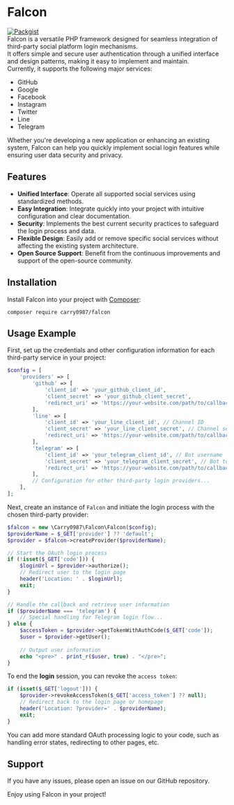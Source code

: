 # Falcon
[![Packgist](https://img.shields.io/packagist/v/carry0987/falcon.svg?style=flat-square)](https://packagist.org/packages/carry0987/falcon)  
Falcon is a versatile PHP framework designed for seamless integration of third-party social platform login mechanisms.  
It offers simple and secure user authentication through a unified interface and design patterns, making it easy to implement and maintain.  
Currently, it supports the following major services:

- GitHub
- Google
- Facebook
- Instagram
- Twitter
- Line
- Telegram

Whether you're developing a new application or enhancing an existing system, Falcon can help you quickly implement social login features while ensuring user data security and privacy.

## Features
- **Unified Interface**: Operate all supported social services using standardized methods.
- **Easy Integration**: Integrate quickly into your project with intuitive configuration and clear documentation.
- **Security**: Implements the best current security practices to safeguard the login process and data.
- **Flexible Design**: Easily add or remove specific social services without affecting the existing system architecture.
- **Open Source Support**: Benefit from the continuous improvements and support of the open-source community.

## Installation
Install Falcon into your project with [Composer](https://getcomposer.org/):

```
composer require carry0987/falcon
```

## Usage Example
First, set up the credentials and other configuration information for each third-party service in your project:

```php
$config = [
    'providers' => [
        'github' => [
            'client_id' => 'your_github_client_id',
            'client_secret' => 'your_github_client_secret',
            'redirect_uri' => 'https://your-website.com/path/to/callback.php?provider=github'
        ],
        'line' => [
            'client_id' => 'your_line_client_id', // Channel ID
            'client_secret' => 'your_line_client_secret', // Channel secret
            'redirect_uri' => 'https://your-website.com/path/to/callback.php?provider=line'
        ],
        'telegram' => [
            'client_id' => 'your_telegram_client_id', // Bot username
            'client_secret' => 'your_telegram_client_secret', // Bot token
            'redirect_uri' => 'https://your-website.com/path/to/callback.php?provider=telegram'
        ],
        // Configuration for other third-party login providers...
    ],
];
```

Next, create an instance of `Falcon` and initiate the login process with the chosen third-party provider:

```php
$falcon = new \Carry0987\Falcon\Falcon($config);
$providerName = $_GET['provider'] ?? 'default';
$provider = $falcon->createProvider($providerName);

// Start the OAuth login process
if (!isset($_GET['code'])) {
    $loginUrl = $provider->authorize();
    // Redirect user to the login page
    header('Location: ' . $loginUrl);
    exit;
}

// Handle the callback and retrieve user information
if ($providerName === 'telegram') {
    // Special handling for Telegram login flow...
} else {
    $accessToken = $provider->getTokenWithAuthCode($_GET['code']);
    $user = $provider->getUser();
    
    // Output user information
    echo "<pre>" . print_r($user, true) . "</pre>";
}
```

To end the **login** session, you can revoke the `access token`:

```php
if (isset($_GET['logout'])) {
    $provider->revokeAccessToken($_GET['access_token'] ?? null);
    // Redirect back to the login page or homepage
    header('Location: ?provider=' . $providerName);
    exit;
}
```

You can add more standard OAuth processing logic to your code, such as handling error states, redirecting to other pages, etc.

## Support
If you have any issues, please open an issue on our GitHub repository.

Enjoy using Falcon in your project!
